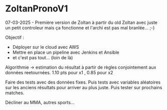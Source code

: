 # ZoltanPronoV1
07-03-2025 - Première version de Zoltan à partir du old Zoltan avec juste un petit controleur mais ça fonctionne et l'archi est pas mal branlée... ;-)


Objectif :
- Déployer sur le cloud avec AWS
- Mettre en place un pipeline avec Jenkins et Ansible
- et c'est pas tout... (loin de là)

Algorithmie -> estimation du résultat à partir de règles conjointement aux données reetournées.
1.10 pts pour x1 , 0.85 pour x2 

Faire des tests avec des données fixes.
Puis tests avec variables aléatoires sur les anciens résultats pour arriver au plus juste.
Puis tester sur prochains matches.


Décliner au MMA, autres sports...
